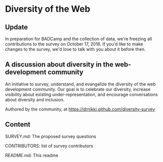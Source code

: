 # Diversity of the Web

## Update
In preparation for BADCamp and the collection of data, we're freezing all contributions to the survey on October 17, 2016.  If you'd like to make changes to the survey, we'd love to talk with you about it before then.  

## A discussion about diversity in the web-development community

An initiative to survey, understand, and evangelize the diversity of the web 
development community.  Our goal is to celebrate our diversity, increase 
visibility about existing under-representation, and encourage conversations 
about diversity and inclusion.

Authored by the community, at https://drnikki.github.com/diversity-survey

## Content

SURVEY.md: The proposed survey questions

CONTRIBUTORS: list of survey contributors

README.md: This readme

